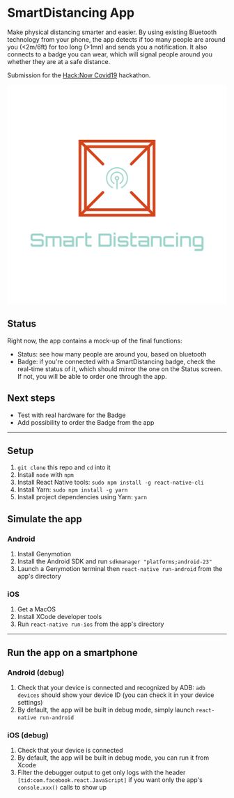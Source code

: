 # SmartDistancing App

Make physical distancing smarter and easier. By using existing Bluetooth technology from your phone, the app detects if too many people are around you (<2m/6ft) for too long (>1mn) and sends you a notification. It also connects to a badge you can wear, which will signal people around you whether they are at a safe distance.

Submission for the [Hack:Now Covid19](https://hacknow.calhacks.io/) hackathon.

![Logo](App/Images/logo.png)

## Status

Right now, the app contains a mock-up of the final functions:
- Status: see how many people are around you, based on bluetooth
- Badge: if you're connected with a SmartDistancing badge, check the real-time status of it, which should mirror the one on the Status screen. If not, you will be able to order one through the app.

## Next steps

- Test with real hardware for the Badge
- Add possibility to order the Badge from the app

---

## Setup

1. `git clone` this repo and `cd` into it
2. Install `node` with `npm`
3. Install React Native tools: `sudo npm install -g react-native-cli`
4. Install Yarn: `sudo npm install -g yarn`
5. Install project dependencies using Yarn: `yarn`

## Simulate the app

### Android

1. Install Genymotion
2. Install the Android SDK and run `sdkmanager "platforms;android-23"`
3. Launch a Genymotion terminal then `react-native run-android` from the app's directory

### iOS

1. Get a MacOS
2. Install XCode developer tools
3. Run `react-native run-ios` from the app's directory

---

## Run the app on a smartphone

### Android (debug)

1. Check that your device is connected and recognized by ADB: `adb devices` should show your device ID (you can check it in your device settings)
2. By default, the app will be built in debug mode, simply launch `react-native run-android`

### iOS (debug)

1. Check that your device is connected
2. By default, the app will be built in debug mode, you can run it from Xcode
3. Filter the debugger output to get only logs with the header `[tid:com.facebook.react.JavaScript]` if you want only the app's `console.xxx()` calls to show up
